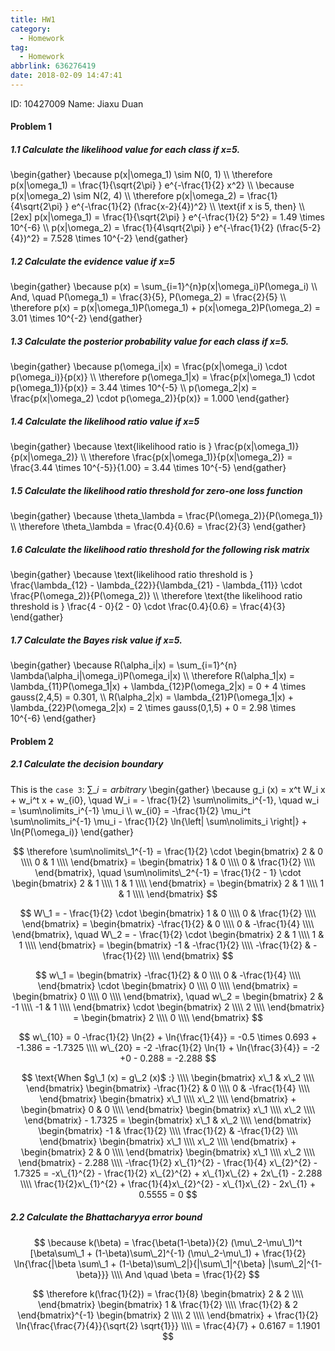 ```yaml
---
title: HW1
category:
  - Homework
tag:
  - Homework
abbrlink: 636276419
date: 2018-02-09 14:47:41
---
```


ID: 10427009
Name: Jiaxu Duan

#### Problem 1
##### 1.1 Calculate the likelihood value for each class if x=5.
\begin{gather}
\because p(x|\omega\_1) \sim N(0, 1)  \\\\
\therefore p(x|\omega\_1) = \frac{1}{\sqrt{2\pi} } e^{-\frac{1}{2} x^2} \\\\
\because p(x|\omega\_2) \sim N(2, 4) \\\\
\therefore p(x|\omega\_2) = \frac{1}{4\sqrt{2\pi} } e^{-\frac{1}{2} (\frac{x-2}{4})^2} \\\\
\text{if x is 5, then} \\\\[2ex]
p(x|\omega\_1) = \frac{1}{\sqrt{2\pi} } e^{-\frac{1}{2} 5^2} = 1.49 \times 10^{-6} \\\\
p(x|\omega\_2) = \frac{1}{4\sqrt{2\pi} } e^{-\frac{1}{2} (\frac{5-2}{4})^2} = 7.528 \times 10^{-2}
\end{gather}

##### 1.2 Calculate the evidence value if x=5
\begin{gather}
\because p(x) = \sum\_{i=1}^{n}p(x|\omega\_i)P(\omega\_i) \\\\
And, \quad P(\omega\_1) = \frac{3}{5}, P(\omega\_2) = \frac{2}{5} \\\\
\therefore p(x) = p(x|\omega\_1)P(\omega\_1) + p(x|\omega\_2)P(\omega\_2) = 3.01 \times 10^{-2}
\end{gather}

##### 1.3 Calculate the posterior probability value for each class if x=5.
\begin{gather}
\because p(\omega\_i|x) = \frac{p(x|\omega\_i) \cdot p(\omega\_i)}{p(x)} \\\\
\therefore p(\omega\_1|x) = \frac{p(x|\omega\_1) \cdot p(\omega\_1)}{p(x)} = 3.44 \times 10^{-5} \\\\
p(\omega\_2|x) = \frac{p(x|\omega\_2) \cdot p(\omega\_2)}{p(x)} = 1.000
\end{gather}

##### 1.4 Calculate the likelihood ratio value if x=5
\begin{gather}
\because \text{likelihood ratio is } \frac{p(x|\omega\_1)}{p(x|\omega\_2)} \\\\
\therefore \frac{p(x|\omega\_1)}{p(x|\omega\_2)} = \frac{3.44 \times 10^{-5}}{1.00} = 3.44 \times 10^{-5}
\end{gather}

##### 1.5 Calculate the likelihood ratio threshold for zero-one loss function
\begin{gather}
\because \theta\_\lambda = \frac{P(\omega\_2)}{P(\omega\_1)} \\\\
\therefore \theta\_\lambda = \frac{0.4}{0.6} = \frac{2}{3}
\end{gather}

##### 1.6 Calculate the likelihood ratio threshold for the following risk matrix
\begin{gather}
\because \text{likelihood ratio threshold is } \frac{\lambda\_{12} - \lambda\_{22}}{\lambda\_{21} - \lambda\_{11}} \cdot \frac{P(\omega\_2)}{P(\omega\_2)} \\\\
\therefore \text{the likelihood ratio threshold is } \frac{4 - 0}{2 - 0} \cdot \frac{0.4}{0.6} = \frac{4}{3}
\end{gather}

##### 1.7 Calculate the Bayes risk value if x=5.
\begin{gather}
\because R(\alpha\_i|x) = \sum\_{i=1}^{n} \lambda(\alpha\_i|\omega\_i)P(\omega\_i|x) \\\\
\therefore R(\alpha\_1|x) = \lambda\_{11}P(\omega\_1|x) + \lambda\_{12}P(\omega\_2|x) = 0 + 4 \times gauss(2,4,5) = 0.301, \\\\ 
R(\alpha\_2|x) = \lambda\_{21}P(\omega\_1|x) + \lambda\_{22}P(\omega\_2|x) = 2 \times gauss(0,1,5) + 0 = 2.98 \times 10^{-6}
\end{gather}




#### Problem 2
##### 2.1 Calculate the decision boundary
This is the `case 3`: $\sum\_i = arbitrary$
\begin{gather}
\because g\_i (x) = x^t W\_i x + w\_i^t x + w\_{i0}, \quad W\_i = - \frac{1}{2} \sum\nolimits\_i^{-1}, \quad w\_i = \sum\nolimits\_i^{-1} \mu\_i \\\\
w\_{i0} = -\frac{1}{2} \mu\_i^t \sum\nolimits\_i^{-1} \mu\_i - \frac{1}{2} \ln{\left| \sum\nolimits\_i \right|} + \ln{P(\omega\_i)}
\end{gather}

$$ 
\therefore \sum\nolimits\_1^{-1} = \frac{1}{2} \cdot \begin{bmatrix} 2 & 0 \\\\ 0 & 1 \\\\ \end{bmatrix} = \begin{bmatrix} 1 & 0 \\\\ 0 & \frac{1}{2} \\\\ \end{bmatrix}, \quad \sum\nolimits\_2^{-1} = \frac{1}{2 - 1} \cdot \begin{bmatrix} 2 & 1 \\\\ 1 & 1 \\\\ \end{bmatrix} = \begin{bmatrix} 2 & 1 \\\\ 1 & 1 \\\\ \end{bmatrix} 
$$

$$
W\_1 = - \frac{1}{2} \cdot \begin{bmatrix} 1 & 0 \\\\ 0 & \frac{1}{2} \\\\ \end{bmatrix} = \begin{bmatrix} -\frac{1}{2} & 0 \\\\ 0 & -\frac{1}{4} \\\\ \end{bmatrix}, \quad W\_2 = - \frac{1}{2} \cdot \begin{bmatrix} 2 & 1 \\\\ 1 & 1 \\\\ \end{bmatrix} = \begin{bmatrix} -1 & -\frac{1}{2} \\\\ -\frac{1}{2} & -\frac{1}{2} \\\\ \end{bmatrix}
$$

$$
w\_1 = \begin{bmatrix} -\frac{1}{2} & 0 \\\\ 0 & -\frac{1}{4} \\\\ \end{bmatrix} \cdot  \begin{bmatrix} 0 \\\\ 0 \\\\ \end{bmatrix} = \begin{bmatrix} 0 \\\\ 0 \\\\ \end{bmatrix}, \quad
w\_2 = \begin{bmatrix} 2 & -1 \\\\ -1 & 1 \\\\ \end{bmatrix} \cdot \begin{bmatrix} 2 \\\\ 2 \\\\ \end{bmatrix} = \begin{bmatrix} 2 \\\\ 0 \\\\ \end{bmatrix}
$$

$$
w\_{10} = 0 -\frac{1}{2} \ln{2} + \ln{\frac{1}{4}} = -0.5 \times 0.693 + -1.386 = -1.7325 \\\\
w\_{20} = -2 -\frac{1}{2} \ln{1} + \ln{\frac{3}{4}} = -2 +0 - 0.288 = -2.288
$$

$$
\text{When $g\_1 (x) = g\_2 (x)$ :} \\\\
\begin{bmatrix} x\_1 & x\_2 \\\\ \end{bmatrix} \begin{bmatrix} -\frac{1}{2} & 0 \\\\ 0 & -\frac{1}{4} \\\\ \end{bmatrix} \begin{bmatrix} x\_1 \\\\ x\_2 \\\\ \end{bmatrix} + \begin{bmatrix} 0 & 0 \\\\ \end{bmatrix} \begin{bmatrix} x\_1 \\\\ x\_2 \\\\ \end{bmatrix} - 1.7325 = \begin{bmatrix} x\_1 & x\_2 \\\\ \end{bmatrix} \begin{bmatrix} -1 & \frac{1}{2} \\\\ \frac{1}{2} & -\frac{1}{2} \\\\ \end{bmatrix} \begin{bmatrix} x\_1 \\\\ x\_2 \\\\ \end{bmatrix} + \begin{bmatrix} 2 & 0 \\\\ \end{bmatrix} \begin{bmatrix} x\_1 \\\\ x\_2 \\\\ \end{bmatrix} - 2.288 \\\\
-\frac{1}{2} x\_{1}^{2} - \frac{1}{4} x\_{2}^{2} - 1.7325 = -x\_{1}^{2} - \frac{1}{2} x\_{2}^{2} + x\_{1}x\_{2} + 2x\_{1} - 2.288 \\\\
\frac{1}{2}x\_{1}^{2} + \frac{1}{4}x\_{2}^{2} - x\_{1}x\_{2} - 2x\_{1} + 0.5555 = 0
$$

##### 2.2 Calculate the Bhattacharyya error bound
$$
\because k(\beta) = \frac{\beta(1-\beta)}{2} (\mu\_2-\mu\_1)^t [\beta\sum\_1 + (1-\beta)\sum\_2]^{-1} (\mu\_2-\mu\_1) + \frac{1}{2} \ln{\frac{|\beta \sum\_1 + (1-\beta)\sum\_2|}{|\sum\_1|^{\beta} |\sum\_2|^{1-\beta}}} \\\\
And \quad \beta = \frac{1}{2}
$$

$$
\therefore k(\frac{1}{2}) = \frac{1}{8}  \begin{bmatrix} 2 & 2 \\\\ \end{bmatrix}  \begin{bmatrix} 1 & \frac{1}{2} \\\\ \frac{1}{2} & 2 \end{bmatrix}^{-1} \begin{bmatrix} 2 \\\\ 2 \\\\ \end{bmatrix} + \frac{1}{2} \ln{\frac{\frac{7}{4}}{\sqrt{2} \sqrt{1}}} \\\\
= \frac{4}{7} + 0.6167 = 1.1901
$$
